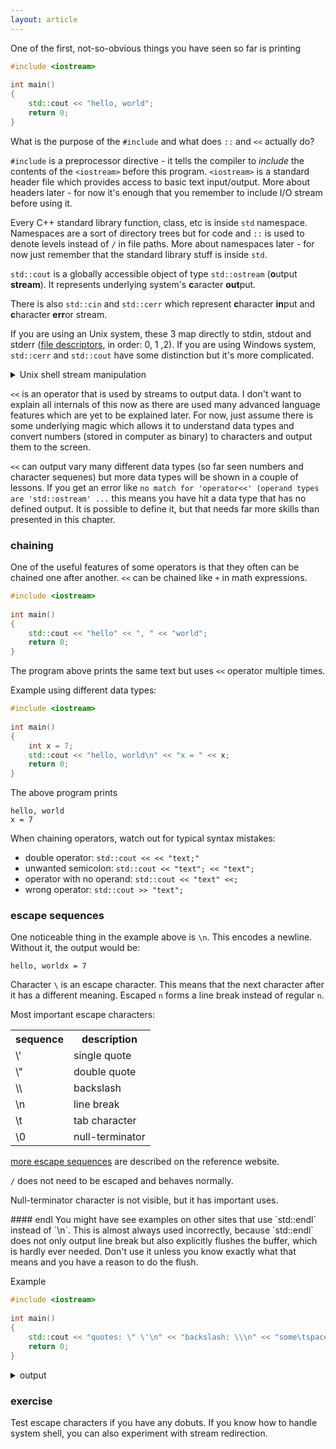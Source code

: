 ```yaml
---
layout: article
---
```


One of the first, not-so-obvious things you have seen so far is printing

```c++
#include <iostream>
 
int main()
{
	std::cout << "hello, world";
	return 0;
}
```

What is the purpose of the `#include` and what does `::` and `<<` actually do?

`#include` is a preprocessor directive - it tells the compiler to *include* the contents of the `<iostream>` before this program. `<iostream>` is a standard header file which provides access to basic text input/output. More about headers later - for now it's enough that you remember to include I/O stream before using it.

Every C++ standard library function, class, etc is inside `std` namespace. Namespaces are a sort of directory trees but for code and `::` is used to denote levels instead of `/` in file paths. More about namespaces later - for now just remember that the standard library stuff is inside `std`.

`std::cout` is a globally accessible object of type `std::ostream` (**o**utput **stream**). It represents underlying system's **c**aracter **out**put.

There is also `std::cin` and `std::cerr` which represent **c**haracter **in**put and **c**haracter **err**or stream.

If you are using an Unix system, these 3 map directly to stdin, stdout and stderr ([file descriptors](https://en.wikipedia.org/wiki/File_descriptor), in order: 0, 1 ,2). If you are using Windows system, `std::cerr` and `std::cout` have some distinction but it's more complicated.

<details>
    <summary>Unix shell stream manipulation</summary>
    <p>Programs in C and C++ using different standard output streams will print to the screen the same way, but their content can be split by stream redirection - see [this SO question](https://stackoverflow.com/questions/818255/in-the-shell-what-does-21-mean). Eg by adding `1>/dev/null` you will see only error prints.</p>
</details>

`<<` is an operator that is used by streams to output data. I don't want to explain all internals of this now as there are used many advanced language features which are yet to be explained later. For now, just assume there is some underlying magic which allows it to understand data types and convert numbers (stored in computer as binary) to characters and output them to the screen.

`<<` can output vary many different data types (so far seen numbers and character sequenes) but more data types will be shown in a couple of lessons. If you get an error like `no match for 'operator<<' (operand types are 'std::ostream' ...` this means you have hit a data type that has no defined output. It is possible to define it, but that needs far more skills than presented in this chapter.

### chaining

One of the useful features of some operators is that they often can be chained one after another. `<<` can be chained like `+` in math expressions.

```c++
#include <iostream>
 
int main()
{
	std::cout << "hello" << ", " << "world";
	return 0;
}
```

The program above prints the same text but uses `<<` operator multiple times.

Example using different data types:

```c++
#include <iostream>
 
int main()
{
	int x = 7;
	std::cout << "hello, world\n" << "x = " << x;
	return 0;
}
```

The above program prints

```
hello, world
x = 7
```

When chaining operators, watch out for typical syntax mistakes:

- double operator: `std::cout << << "text;"`
- unwanted semicolon: `std::cout << "text"; << "text";`
- operator with no operand: `std::cout << "text" <<;`
- wrong operator: `std::cout >> "text";`

### escape sequences

One noticeable thing in the example above is `\n`. This encodes a newline. Without it, the output would be:

```
hello, worldx = 7
```

Character `\` is an escape character. This means that the next character after it has a different meaning. Escaped `n` forms a line break instead of regular `n`.

Most important escape characters:

<div class="table-responsive">
    <table class="table table-bordered table-dark">
        <tbody>
            <tr>
                <th>sequence</th>
                <th>description</th>
            </tr>
            <tr>
                <td>\'</td>
                <td>single quote</td>
            </tr>
            <tr>
                <td>\"</td>
                <td>double quote</td>
            </tr>
            <tr>
                <td>\\</td>
                <td>backslash</td>
            </tr>
            <tr>
                <td>\n</td>
                <td>line break</td>
            </tr>
            <tr>
                <td>\t</td>
                <td>tab character</td>
            </tr>
            <tr>
                <td>\0</td>
                <td>null-terminator</td>
            </tr>
        </tbody>
    </table>
</div>

[more escape sequences](http://en.cppreference.com/w/cpp/language/escape) are described on the reference website.

`/` does not need to be escaped and behaves normally.

Null-terminator character is not visible, but it has important uses.

<div class="note info">
#### endl
<i class="fas fa-info-circle"></i>
You might have see examples on other sites that use `std::endl` instead of `\n`. This is almost always used incorrectly, because `std::endl` does not only output line break but also explicitly flushes the buffer, which is hardly ever needed. Don't use it unless you know exactly what that means and you have a reason to do the flush.
</div>

Example

```c++
#include <iostream>
 
int main()
{
	std::cout << "quotes: \" \'\n" << "backslash: \\\n" << "some\tspaced\ttext";
	return 0;
}
```

<details>
<summary>output</summary>
<p markdown="block">

~~~
quotes: " '
backslash: \
some	spaced	text
~~~

</p>
</details>

### exercise

Test escape characters if you have any dobuts. If you know how to handle system shell, you can also experiment with stream redirection.